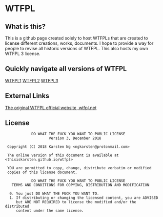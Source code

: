 # WTFPL
## What is this?
This is a github page created solely to host WTFPLs that are created to license different creations, works, documents.
I hope to provide a way for people to revise all historic versions of WTFPL. This also hosts my own WTFPL 3 license.

## Quickly navigate all versions of WTFPL
[WTFPL1](https://github.com/thisiskarsten/wtfpl/blob/master/WTFPL1.txt)
[WTFPL2](https://github.com/thisiskarsten/wtfpl/blob/master/WTFPL2.txt)
[WTFPL3](https://github.com/thisiskarsten/wtfpl/blob/master/WTFPL3.txt)

## External Links
[The original WTFPL official website, wtfpl.net](http://www.wtfpl.net/)

## License
```
            DO WHAT THE FUCK YOU WANT TO PUBLIC LICENSE
                    Version 3, December 2018

 Copyright (C) 2018 Karsten Ng <ngkarsten@protonmail.com>
 
 The online version of this document is available at  <thisiskarsten.github.io/wtfpl>

 YOU are permitted to copy, change, distribute verbatim or modified
 copies of this license document.

            DO WHAT THE FUCK YOU WANT TO PUBLIC LICENSE
   TERMS AND CONDITIONS FOR COPYING, DISTRIBUTION AND MODIFICATION

  0. You just DO WHAT THE FUCK YOU WANT TO.
  1. If distributing or changing the licensed content, you are ADVISED
     but ARE NOT REQUIRED to license the modified and/or the distributed
     content under the same license.
```
